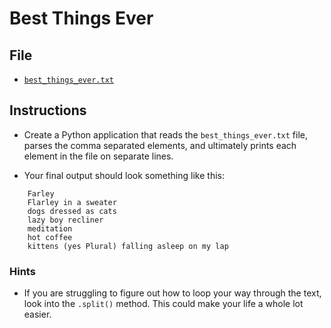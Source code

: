 # Best Things Ever

## File

* [`best_things_ever.txt`](Unsolved/best_things_ever.txt)

## Instructions

* Create a Python application that reads the `best_things_ever.txt` file, parses the comma separated elements, and ultimately prints each element in the file on separate lines.

* Your final output should look something like this:

```
  	Farley
 	Flarley in a sweater
 	dogs dressed as cats
 	lazy boy recliner
 	meditation
 	hot coffee
 	kittens (yes Plural) falling asleep on my lap
```

### Hints

* If you are struggling to figure out how to loop your way through the text, look into the `.split()` method. This could make your life a whole lot easier.
